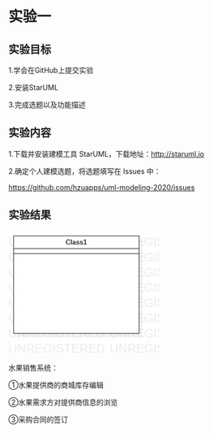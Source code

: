 # 实验一

## 实验目标
1.学会在GitHub上提交实验

2.安装StarUML

3.完成选题以及功能描述

## 实验内容
1.下载并安装建模工具 StarUML，下载地址：http://staruml.io

2.确定个人建模选题，将选题填写在 Issues 中：

https://github.com/hzuapps/uml-modeling-2020/issues

## 实验结果
![第一个UML图](./model1.jpg)

水果销售系统：

①水果提供商的商城库存编辑

②水果需求方对提供商信息的浏览

③采购合同的签订